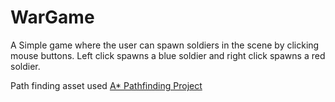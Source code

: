 # WarGame
A Simple game where the user can spawn soldiers in the scene by clicking mouse buttons.
Left click spawns a blue soldier and right click spawns a red soldier.

Path finding asset used <a href="[url](https://arongranberg.com/astar/)https://arongranberg.com/astar/">A* Pathfinding Project</a>
